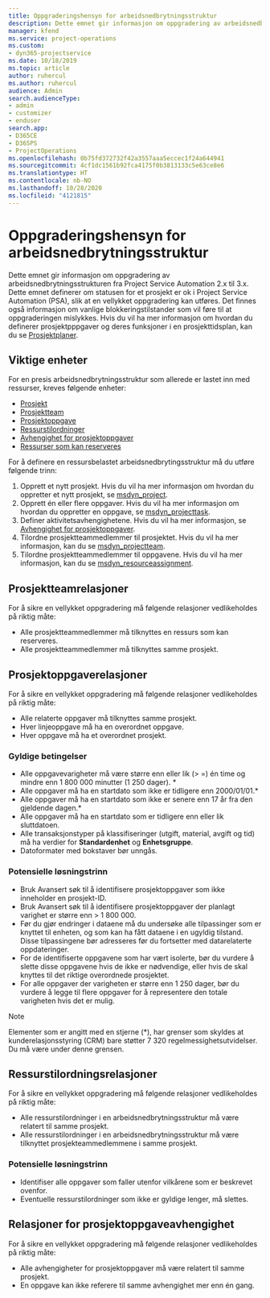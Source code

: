 ```yaml
---
title: Oppgraderingshensyn for arbeidsnedbrytningsstruktur
description: Dette emnet gir informasjon om oppgradering av arbeidsnedbrytningsstrukturen fra Project Service Automation 2.x til 3.x.
manager: kfend
ms.service: project-operations
ms.custom:
- dyn365-projectservice
ms.date: 10/18/2019
ms.topic: article
author: ruhercul
ms.author: ruhercul
audience: Admin
search.audienceType:
- admin
- customizer
- enduser
search.app:
- D365CE
- D365PS
- ProjectOperations
ms.openlocfilehash: 0b75fd372732f42a3557aaa5eccec1f24a644941
ms.sourcegitcommit: 4cf1dc1561b92fca4175f0b3813133c5e63ce8e6
ms.translationtype: HT
ms.contentlocale: nb-NO
ms.lasthandoff: 10/28/2020
ms.locfileid: "4121815"
---
```

# <a name="upgrade-considerations-for-the-work-breakdown-structure"></a>Oppgraderingshensyn for arbeidsnedbrytningsstruktur
Dette emnet gir informasjon om oppgradering av arbeidsnedbrytningsstrukturen fra Project Service Automation 2.x til 3.x. Dette emnet definerer om statusen for et prosjekt er ok i Project Service Automation (PSA), slik at en vellykket oppgradering kan utføres. Det finnes også informasjon om vanlige blokkeringstilstander som vil føre til at oppgraderingen mislykkes. Hvis du vil ha mer informasjon om hvordan du definerer prosjektpppgaver og deres funksjoner i en prosjekttidsplan, kan du se [Prosjektplaner](project-creating.md).

## <a name="key-entities"></a>Viktige enheter
For en presis arbeidsnedbrytningsstruktur som allerede er lastet inn med ressurser, kreves følgende enheter:

- [Prosjekt](https://docs.microsoft.com/dynamics365/customerengagement/on-premises/developer/entities/msdyn_project)
- [Prosjektteam](https://docs.microsoft.com/dynamics365/customerengagement/on-premises/developer/entities/msdyn_projectteam)
- [Prosjektoppgave](https://docs.microsoft.com/dynamics365/customerengagement/on-premises/developer/entities/msdyn_projecttask)
- [Ressurstilordninger](https://docs.microsoft.com/dynamics365/customerengagement/on-premises/developer/entities/msdyn_resourceassignment)
- [Avhengighet for prosjektoppgaver](https://docs.microsoft.com/dynamics365/customerengagement/on-premises/developer/entities/msdyn_projecttaskdependency)
- [Ressurser som kan reserveres](https://docs.microsoft.com/dynamics365/customerengagement/on-premises/developer/entities/bookableresource)

For å definere en ressursbelastet arbeidsnedbrytingsstruktur må du utføre følgende trinn:

1. Opprett et nytt prosjekt. Hvis du vil ha mer informasjon om hvordan du oppretter et nytt prosjekt, se [msdyn_project](https://docs.microsoft.com/dynamics365/customerengagement/on-premises/developer/entities/msdyn_project).
2. Opprett én eller flere oppgaver. Hvis du vil ha mer informasjon om hvordan du oppretter en oppgave, se [msdyn_projecttask](https://docs.microsoft.com/dynamics365/customerengagement/on-premises/developer/entities/msdyn_projecttask).
3. Definer aktivitetsavhengighetene. Hvis du vil ha mer informasjon, se [Avhengighet for prosjektoppgaver](https://docs.microsoft.com/dynamics365/customerengagement/on-premises/developer/entities/msdyn_projecttaskdependency).
4. Tilordne prosjektteammedlemmer til prosjektet. Hvis du vil ha mer informasjon, kan du se [msdyn_projectteam](https://docs.microsoft.com/dynamics365/customerengagement/on-premises/developer/entities/msdyn_projectteam).
5. Tilordne prosjektteammedlemmer til oppgavene. Hvis du vil ha mer informasjon, kan du se [msdyn_resourceassignment](https://docs.microsoft.com/dynamics365/customerengagement/on-premises/developer/entities/msdyn_resourceassignment).

## <a name="project-team-relationships"></a>Prosjektteamrelasjoner

For å sikre en vellykket oppgradering må følgende relasjoner vedlikeholdes på riktig måte:
- Alle prosjektteammedlemmer må tilknyttes en ressurs som kan reserveres.
- Alle prosjektteammedlemmer må tilknyttes samme prosjekt. 

## <a name="project-task-relationships"></a>Prosjektoppgaverelasjoner
For å sikre en vellykket oppgradering må følgende relasjoner vedlikeholdes på riktig måte:

- Alle relaterte oppgaver må tilknyttes samme prosjekt.
- Hver linjeoppgave må ha en overordnet oppgave.
- Hver oppgave må ha et overordnet prosjekt.

### <a name="valid-conditions"></a>Gyldige betingelser

- Alle oppgavevarigheter må være større enn eller lik (> =) én time og mindre enn 1 800 000 minutter (1 250 dager). *
- Alle oppgaver må ha en startdato som ikke er tidligere enn 2000/01/01.*
- Alle oppgaver må ha en startdato som ikke er senere enn 17 år fra den gjeldende dagen.*
- Alle oppgaver må ha en startdato som er tidligere enn eller lik sluttdatoen.
- Alle transaksjonstyper på klassifiseringer (utgift, material, avgift og tid) må ha verdier for **Standardenhet** og **Enhetsgruppe**.
- Datoformater med bokstaver bør unngås.

### <a name="potential-mitigation-steps"></a>Potensielle løsningstrinn
- Bruk Avansert søk til å identifisere prosjektoppgaver som ikke inneholder en prosjekt-ID.
- Bruk Avansert søk til å identifisere prosjektoppgaver der planlagt varighet er større enn > 1 800 000.
- Før du gjør endringer i dataene må du undersøke alle tilpassinger som er knyttet til enheten, og som kan ha fått dataene i en ugyldig tilstand. Disse tilpassingene bør adresseres før du fortsetter med datarelaterte oppdateringer.
- For de identifiserte oppgavene som har vært isolerte, bør du vurdere å slette disse oppgavene hvis de ikke er nødvendige, eller hvis de skal knyttes til det riktige overordnede prosjektet.
- For alle oppgaver der varigheten er større enn 1 250 dager, bør du vurdere å legge til flere oppgaver for å representere den totale varigheten hvis det er mulig.

> [!NOTE]
> Elementer som er angitt med en stjerne (\*), har grenser som skyldes at kunderelasjonsstyring (CRM) bare støtter 7 320 regelmessighetsutvidelser. Du må være under denne grensen.

## <a name="resource-assignment-relationships"></a>Ressurstilordningsrelasjoner
For å sikre en vellykket oppgradering må følgende relasjoner vedlikeholdes på riktig måte:

- Alle ressurstilordninger i en arbeidsnedbrytningsstruktur må være relatert til samme prosjekt.
- Alle ressurstilordninger i en arbeidsnedbrytningsstruktur må være tilknyttet prosjekteammedlemmene i samme prosjekt.

### <a name="potential-mitigation-steps"></a>Potensielle løsningstrinn
- Identifiser alle oppgaver som faller utenfor vilkårene som er beskrevet ovenfor.  
- Eventuelle ressurstilordninger som ikke er gyldige lenger, må slettes.

## <a name="project-task-dependency-relationships"></a>Relasjoner for prosjektoppgaveavhengighet
For å sikre en vellykket oppgradering må følgende relasjoner vedlikeholdes på riktig måte:

- Alle avhengigheter for prosjektoppgaver må være relatert til samme prosjekt.
- En oppgave kan ikke referere til samme avhengighet mer enn én gang.
